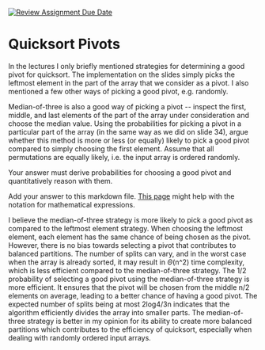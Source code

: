 [![Review Assignment Due Date](https://classroom.github.com/assets/deadline-readme-button-24ddc0f5d75046c5622901739e7c5dd533143b0c8e959d652212380cedb1ea36.svg)](https://classroom.github.com/a/IF3rQO50)
# Quicksort Pivots

In the lectures I only briefly mentioned strategies for determining a good pivot
for quicksort. The implementation on the slides simply picks the leftmost
element in the part of the array that we consider as a pivot. I also mentioned a
few other ways of picking a good pivot, e.g. randomly.

Median-of-three is also a good way of picking a pivot -- inspect the first,
middle, and last elements of the part of the array under consideration and
choose the median value. Using the probabilities for picking a pivot in a
particular part of the array (in the same way as we did on slide 34), argue
whether this method is more or less (or equally) likely to pick a good pivot
compared to simply choosing the first element. Assume that all permutations are
equally likely, i.e. the input array is ordered randomly.

Your answer must derive probabilities for choosing a good pivot and
quantitatively reason with them.

Add your answer to this markdown file. [This
page](https://docs.github.com/en/get-started/writing-on-github/working-with-advanced-formatting/writing-mathematical-expressions)
might help with the notation for mathematical expressions.

I believe the median-of-three strategy is more likely to pick a good pivot as compared to the leftmost element strategy. When choosing the leftmost element, each element has the same chance of being chosen as the pivot. However, there is no bias towards selecting a pivot that contributes to balanced partitions. The number of splits can vary, and in the worst case when the array is already sorted, it may result in $\Theta$(n^2) time complexity, which is less efficient compared to the median-of-three strategy. The 1/2 probability of selecting a good pivot using the median-of-three strategy is more efficient. It ensures that the pivot will be chosen from the middle n/2 elements on average, leading to a better chance of having a good pivot. The expected number of splits being at most 2log4/3n indicates that the algorithm efficiently divides the array into smaller parts. The median-of-three strategy is better in my opinion for its ability to create more balanced partitions which contributes to the efficiency of quicksort, especially when dealing with randomly ordered input arrays.
